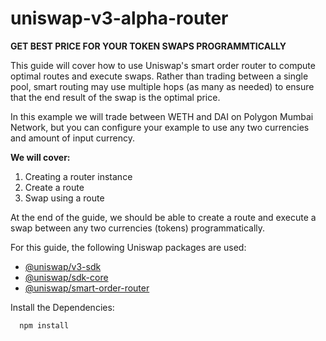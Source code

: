 # uniswap-v3-alpha-router


**GET BEST PRICE FOR YOUR TOKEN SWAPS PROGRAMMTICALLY**

This guide will cover how to use Uniswap's smart order router to compute optimal routes and execute swaps. Rather than trading between a single pool, smart routing may use multiple hops (as many as needed) to ensure that the end result of the swap is the optimal price.

In this example we will trade between WETH and DAI on Polygon Mumbai Network, but you can configure your example to use any two currencies and amount of input currency.

**We will cover:**
1. Creating a router instance
2. Create a route
3. Swap using a route

At the end of the guide, we should be able to create a route and execute a swap between any two currencies (tokens) programmatically.

For this guide, the following Uniswap packages are used:

* [@uniswap/v3-sdk](https://www.npmjs.com/package/@uniswap/v3-sdk)
* [@uniswap/sdk-core](https://www.npmjs.com/package/@uniswap/sdk-core)
* [@uniswap/smart-order-router](https://www.npmjs.com/package/@uniswap/smart-order-router)

Install the Dependencies:
```
  npm install
```
